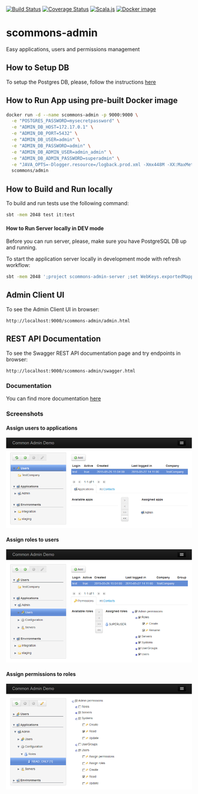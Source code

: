 
[![Build Status](https://travis-ci.org/scommons/scommons-admin.svg?branch=master)](https://travis-ci.org/scommons/scommons-admin)
[![Coverage Status](https://coveralls.io/repos/github/scommons/scommons-admin/badge.svg?branch=master)](https://coveralls.io/github/scommons/scommons-admin?branch=master)
[![Scala.js](https://www.scala-js.org/assets/badges/scalajs-0.6.17.svg)](https://www.scala-js.org)
[![Docker image](https://img.shields.io/docker/v/scommons/admin?label=docker%20image&sort=date)](https://hub.docker.com/r/scommons/admin)

# scommons-admin
Easy applications, users and permissions management

## How to Setup DB

To setup the Postgres DB, please, follow the instructions
[here](https://github.com/scommons/scommons-admin/blob/master/db_setup.md)

## How to Run App using pre-built Docker image

```bash
docker run -d --name scommons-admin -p 9000:9000 \
  -e "POSTGRES_PASSWORD=mysecretpassword" \
  -e "ADMIN_DB_HOST=172.17.0.1" \
  -e "ADMIN_DB_PORT=5432" \
  -e "ADMIN_DB_USER=admin" \
  -e "ADMIN_DB_PASSWORD=admin" \
  -e "ADMIN_DB_ADMIN_USER=admin_admin" \
  -e "ADMIN_DB_ADMIN_PASSWORD=superadmin" \
  -e "JAVA_OPTS=-Dlogger.resource=/logback.prod.xml -Xmx448M -XX:MaxMetaspaceSize=128m -XX:+PrintCommandLineFlags" \
  scommons/admin
```

## How to Build and Run locally

To build and run tests use the following command:
```bash
sbt -mem 2048 test it:test
```

#### How to Run Server locally in DEV mode

Before you can run server, please, make sure you have PostgreSQL DB up and running.

To start the application server locally in development mode with refresh workflow:
```bash
sbt -mem 2048 ';project scommons-admin-server ;set WebKeys.exportedMappings in Assets := Seq()' run
```

## Admin Client UI

To see the Admin Client UI in browser:
```
http://localhost:9000/scommons-admin/admin.html
```

## REST API Documentation

To see the Swagger REST API documentation page and try endpoints in browser:
```
http://localhost:9000/scommons-admin/swagger.html
```

### Documentation

You can find more documentation
[here](https://scommons.org/scommons-admin/)

### Screenshots

#### Assign users to applications

![Screenshot](https://raw.githubusercontent.com/scommons/scommons-admin/master/docs/images/screenshots/user-apps.png)

#### Assign roles to users

![Screenshot](https://raw.githubusercontent.com/scommons/scommons-admin/master/docs/images/screenshots/user-roles.png)

#### Assign permissions to roles

![Screenshot](https://raw.githubusercontent.com/scommons/scommons-admin/master/docs/images/screenshots/role-permissions.png)

